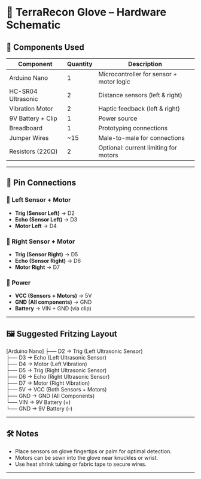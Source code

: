 # 🧤 TerraRecon Glove – Hardware Schematic

## 🔌 Components Used

| Component             | Quantity | Description                              |
|----------------------|----------|------------------------------------------|
| Arduino Nano         | 1        | Microcontroller for sensor + motor logic |
| HC-SR04 Ultrasonic   | 2        | Distance sensors (left & right)          |
| Vibration Motor      | 2        | Haptic feedback (left & right)           |
| 9V Battery + Clip    | 1        | Power source                             |
| Breadboard           | 1        | Prototyping connections                   |
| Jumper Wires         | ~15      | Male-to-male for connections             |
| Resistors (220Ω)     | 2        | Optional: current limiting for motors    |

---

## 🧭 Pin Connections

### 🔹 Left Sensor + Motor
- **Trig (Sensor Left)** → D2  
- **Echo (Sensor Left)** → D3  
- **Motor Left** → D4  

### 🔹 Right Sensor + Motor
- **Trig (Sensor Right)** → D5  
- **Echo (Sensor Right)** → D6  
- **Motor Right** → D7  

### 🔋 Power
- **VCC (Sensors + Motors)** → 5V  
- **GND (All components)** → GND  
- **Battery** → VIN + GND (via clip)

---

## 🖼️ Suggested Fritzing Layout

[Arduino Nano]
├── D2  → Trig (Left Ultrasonic Sensor)                                                                                                                                             
├── D3  → Echo (Left Ultrasonic Sensor)                                                        
├── D4  → Motor (Left Vibration)                                              
├── D5  → Trig (Right Ultrasonic Sensor)                                              
├── D6  → Echo (Right Ultrasonic Sensor)                                              
├── D7  → Motor (Right Vibration)                                         
├── 5V  → VCC (Both Sensors + Motors)                                                        
├── GND → GND (All Components)                                                             
└── VIN → 9V Battery (+)                                        
     └── GND → 9V Battery (–)                         


---

## 🛠️ Notes

- Place sensors on glove fingertips or palm for optimal detection.
- Motors can be sewn into the glove near knuckles or wrist.
- Use heat shrink tubing or fabric tape to secure wires.

---
